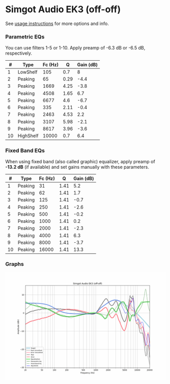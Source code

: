 # Simgot Audio EK3 (off-off)
See [usage instructions](https://github.com/jaakkopasanen/AutoEq#usage) for more options and info.

### Parametric EQs
You can use filters 1-5 or 1-10. Apply preamp of -6.3 dB or -6.5 dB, respectively.

|   # | Type      |   Fc (Hz) |    Q |   Gain (dB) |
|-----|-----------|-----------|------|-------------|
|   1 | LowShelf  |       105 | 0.7  |         8   |
|   2 | Peaking   |        65 | 0.29 |        -4.4 |
|   3 | Peaking   |      1669 | 4.25 |        -3.8 |
|   4 | Peaking   |      4508 | 1.65 |         6.7 |
|   5 | Peaking   |      6677 | 4.6  |        -6.7 |
|   6 | Peaking   |       335 | 2.11 |        -0.4 |
|   7 | Peaking   |      2463 | 4.53 |         2.2 |
|   8 | Peaking   |      3107 | 5.98 |        -2.1 |
|   9 | Peaking   |      8617 | 3.96 |        -3.6 |
|  10 | HighShelf |     10000 | 0.7  |         6.4 |

### Fixed Band EQs
When using fixed band (also called graphic) equalizer, apply preamp of **-13.2 dB** (if available) and set gains manually with these parameters.

|   # | Type    |   Fc (Hz) |    Q |   Gain (dB) |
|-----|---------|-----------|------|-------------|
|   1 | Peaking |        31 | 1.41 |         5.2 |
|   2 | Peaking |        62 | 1.41 |         1.7 |
|   3 | Peaking |       125 | 1.41 |        -0.7 |
|   4 | Peaking |       250 | 1.41 |        -2.6 |
|   5 | Peaking |       500 | 1.41 |        -0.2 |
|   6 | Peaking |      1000 | 1.41 |         0.2 |
|   7 | Peaking |      2000 | 1.41 |        -2.3 |
|   8 | Peaking |      4000 | 1.41 |         6.3 |
|   9 | Peaking |      8000 | 1.41 |        -3.7 |
|  10 | Peaking |     16000 | 1.41 |        13.3 |

### Graphs
![](./Simgot%20Audio%20EK3%20(off-off).png)
